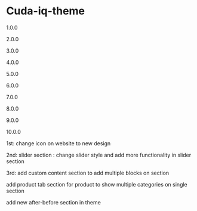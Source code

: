 # Cuda-iq-theme

1.0.0

2.0.0

3.0.0

4.0.0

5.0.0

6.0.0

7.0.0

8.0.0

9.0.0

10.0.0






1st: change icon on website to new design

2nd: slider section : change slider style and add more functionality in slider section

3rd: add custom content section to add multiple blocks on section

add product tab section for product to show multiple categories on single section

add new after-before section in theme 
